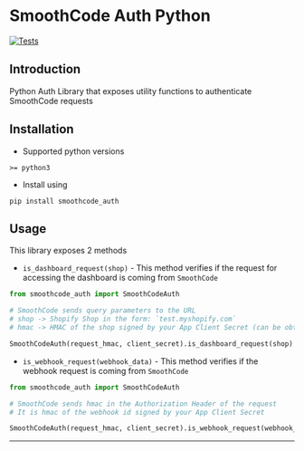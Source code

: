 # SmoothCode Auth Python
[![Tests](https://github.com/Smooth-Code-IO/smoothcode-auth-python/actions/workflows/tests.yml/badge.svg)](https://github.com/Smooth-Code-IO/smoothcode-auth-python/actions/workflows/tests.yml)

## Introduction
Python Auth Library that exposes utility functions to authenticate SmoothCode requests

## Installation
* Supported python versions
```shell
>= python3
```
* Install using
```shell
pip install smoothcode_auth
```

## Usage
This library exposes 2 methods
* `is_dashboard_request(shop)` - This method verifies if the request for accessing the dashboard is coming from `SmoothCode`
```python
from smoothcode_auth import SmoothCodeAuth

# SmoothCode sends query parameters to the URL
# shop -> Shopify Shop in the form: `test.myshopify.com`
# hmac -> HMAC of the shop signed by your App Client Secret (can be obtained from SmoothCode Dashboard in App Settings) 

SmoothCodeAuth(request_hmac, client_secret).is_dashboard_request(shop) # returns True if the request is valid
```
* `is_webhook_request(webhook_data)` - This method verifies if the webhook request is coming from `SmoothCode` 
```python
from smoothcode_auth import SmoothCodeAuth

# SmoothCode sends hmac in the Authorization Header of the request
# It is hmac of the webhook id signed by your App Client Secret

SmoothCodeAuth(request_hmac, client_secret).is_webhook_request(webhook_data) # returns True if the request is valid
```

***
